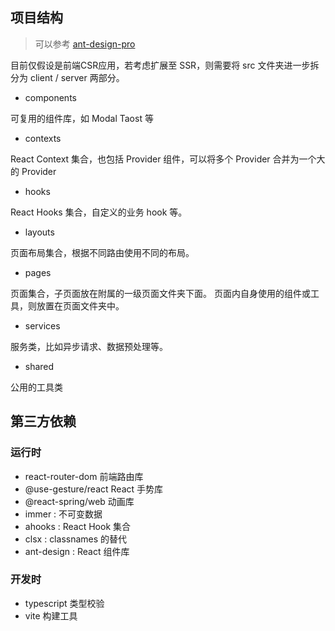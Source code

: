 


## 项目结构

> 可以参考 [ant-design-pro](https://pro.ant.design/zh-CN/docs/folder)

目前仅假设是前端CSR应用，若考虑扩展至 SSR，则需要将 src 文件夹进一步拆分为 client / server 两部分。

- components

可复用的组件库，如 Modal Taost 等

- contexts

React Context 集合，也包括 Provider 组件，可以将多个 Provider 合并为一个大的 Provider

- hooks

React Hooks 集合，自定义的业务 hook 等。

- layouts

页面布局集合，根据不同路由使用不同的布局。

- pages

页面集合，子页面放在附属的一级页面文件夹下面。
页面内自身使用的组件或工具，则放置在页面文件夹中。

- services

服务类，比如异步请求、数据预处理等。

- shared

公用的工具类


## 第三方依赖

### 运行时

- react-router-dom 前端路由库
- @use-gesture/react  React 手势库
- @react-spring/web  动画库
- immer : 不可变数据
- ahooks : React Hook 集合
- clsx : classnames 的替代
- ant-design : React 组件库

### 开发时

- typescript 类型校验
- vite 构建工具